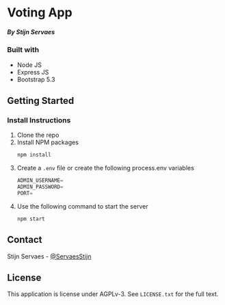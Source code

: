 # Voting App
##### By Stijn Servaes

### Built with
* Node JS
* Express JS
* Bootstrap 5.3

## Getting Started
### Install Instructions

1. Clone the repo
2. Install NPM packages
   ```sh
   npm install
   ```
3. Create a `.env` file or create the following process.env variables
   ```js
   ADMIN_USERNAME=
   ADMIN_PASSWORD=
   PORT=
   ```
4. Use the following command to start the server
   ```
   npm start
   ```



## Contact
Stijn Servaes - [@ServaesStijn](https://x.com/ServaesStijn) 

## License

This application is license under AGPLv-3. See `LICENSE.txt` for the full text.
